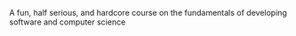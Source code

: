 A fun, half serious, and hardcore course on the fundamentals of developing software and computer science
